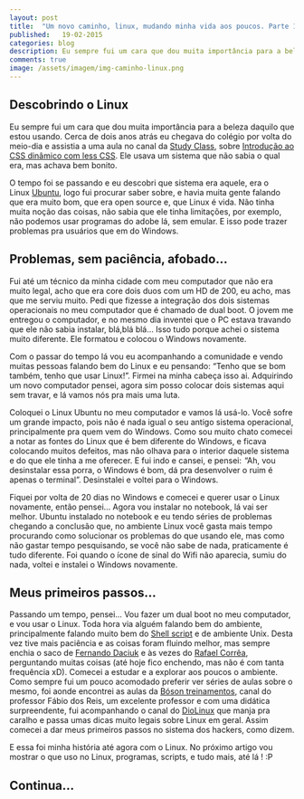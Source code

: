 ```yaml
---
layout: post
title:  "Um novo caminho, linux, mudando minha vida aos poucos. Parte 1."
published:   19-02-2015
categories: blog
description: Eu sempre fui um cara que dou muita importância para a beleza daquilo que estou usando. Cerca de dois anos atrás eu chegava do colégio por volta do meio-dia e assistia a uma aula no canal da Study Class, sobre Introdução ao CSS dinâmico com less CSS. Ele usava um sistema que não sabia o qual era, mas achava bem bonito...
comments: true
image: /assets/imagem/img-caminho-linux.png
---
```

<h2 class="topics">Descobrindo o Linux</h2>
Eu sempre fui um cara que dou muita importância para a beleza daquilo que estou usando. Cerca de dois anos atrás eu chegava do colégio por volta do meio-dia e assistia a uma aula no canal da <a class="link-po-ex" target="_blank" href="https://www.youtube.com/user/StudyClassOficial">Study Class</a>, sobre <a target="_blank" class="link-po-ex" href="https://www.youtube.com/watch?v=pzC3zThxC_s">Introdução ao CSS dinâmico com less CSS</a>. Ele usava um sistema que não sabia o qual era, mas achava bem bonito.

O tempo foi se passando e eu descobri que sistema era aquele, era o Linux <a class="link-po-ex" target="_blank" href="http://www.ubuntu.com/">Ubuntu</a>, logo fui procurar saber sobre, e havia muita gente falando que era muito bom, que era open source e, que Linux é vida. Não tinha muita noção das coisas, não sabia que ele tinha limitações, por exemplo, não podemos usar programas do adobe lá, sem emular. E isso pode trazer problemas pra usuários que em do Windows.

<h2 class="topics">Problemas, sem paciência, afobado...</h2>
Fui até um técnico da minha cidade com meu computador que não era muito legal, acho que era core dois duos com um HD de 200, eu acho, mas que me serviu muito. Pedi que fizesse a integração dos dois sistemas operacionais no meu computador que é chamado de dual boot. O jovem me entregou o computador, e no mesmo dia inventei que o PC estava travando que ele não sabia instalar, blá,blá blá… Isso tudo porque achei o sistema muito diferente. Ele formatou e colocou o Windows novamente.

Com o passar do tempo lá vou eu acompanhando a comunidade e vendo muitas pessoas falando bem do Linux e eu pensando: “Tenho que se bom também, tenho que usar Linux!”. Firmei na minha cabeça isso ai. Adquirindo um novo computador pensei, agora sim posso colocar dois sistemas aqui sem travar, e lá vamos nós pra mais uma luta.

Coloquei o Linux Ubuntu no meu computador e vamos lá usá-lo. Você sofre um grande impacto, pois não é nada igual o seu antigo sistema operacional, principalmente pra quem vem do Windows. Como sou muito chato comecei a notar as fontes do Linux que é bem diferente do Windows, e ficava colocando muitos defeitos, mas não olhava para o interior daquele sistema e do que ele tinha a me oferecer. E fui indo e cansei, e pensei:  “Ah, vou desinstalar essa porra, o Windows é bom, dá pra desenvolver o ruim é apenas o terminal”. Desinstalei e voltei para o Windows.

Fiquei por volta de 20 dias no Windows e comecei e querer usar o Linux novamente, então pensei… Agora vou instalar no notebook, lá vai ser melhor. Ubuntu instalado no notebook e eu tendo séries de problemas chegando a conclusão que, no ambiente Linux você gasta mais tempo procurando como solucionar os problemas do que usando ele, mas como não gastar tempo pesquisando, se você não sabe de nada, praticamente é tudo diferente. Foi quando o ícone de sinal do Wifi não aparecia, sumiu do nada, voltei e instalei o Windows novamente.

<h2 class="topics">Meus primeiros passos...</h2>
Passando um tempo, pensei… Vou fazer um dual boot no meu computador, e vou usar o Linux. Toda hora via alguém falando bem do ambiente, principalmente falando muito bem do <a class="link-po-ex" target="_blank" href="http://pt.wikipedia.org/wiki/Shell_script">Shell script</a> e de ambiente Unix. Desta vez tive mais paciência e as coisas foram fluindo melhor, mas sempre enchia o saco de <a target="_blank" class="link-po-ex" href="https://github.com/fdaciuk">Fernando Daciuk</a> e às vezes do <a class="link-po-ex" target="_blank" href="https://github.com/rafaelstz">Rafael Corrêa</a>, perguntando muitas coisas (até hoje fico enchendo, mas não é com tanta frequência xD).
Comecei a estudar e a explorar aos poucos o ambiente. Como sempre fui um pouco acomodado preferir ver séries de aulas sobre o mesmo, foi aonde encontrei as aulas da <a target="_blank" class="link-po-ex" href="https://www.youtube.com/user/bosontreinamentos">Bóson treinamentos</a>, canal do professor Fábio dos Reis, um excelente professor e com uma didática surpreendente, fui acompanhando o canal do <a target="_blank" class="link-po-ex" href="https://www.youtube.com/user/Diolinux/videos">DioLinux</a> que manja pra caralho e passa umas dicas muito legais sobre Linux em geral. Assim comecei a dar meus primeiros passos no sistema dos hackers, como dizem.

E essa foi minha história até agora com o Linux. No próximo artigo vou mostrar o que uso no Linux, programas, scripts, e tudo mais, até lá ! :P

<h2 class="topics">Continua...</h2>
